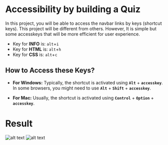 # Accessibility by building a Quiz

In this project, you will be able to access the navbar links by keys (shortcut keys). This project will be different from others. However, It is simple but some accesskeys that will be more efficient for user experience.

- Key for **INFO** is: `alt`+`i`
- Key for **HTML** is: `alt`+`h`
- Key for **CSS** is: `alt`+`c`

<h2>How to Access these Keys?</h2>
 
- **For Windows:** Typically, the shortcut is activated using **`Alt`** + **`accesskey`**. In some browsers, you might need to use **`Alt`** + **`Shift`** + **`accesskey`**.

- **For Mac:** Usually, the shortcut is activated using **`Control`** + **`Option`** + **`accesskey`**.

# Result

![alt text](image.png)
![alt text](image-1.png)